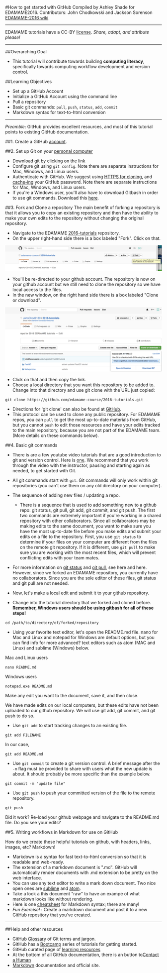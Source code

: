 #How to get started with GitHub
Compiled by Ashley Shade for EDAMAME2016. Contributors: John Chodkowski and Jackson Sorenson
[EDAMAME-2016 wiki](https://github.com/edamame-course/2016-tutorials/wiki)

***
EDAMAME tutorials have a CC-BY [license](https://github.com/edamame-course/2015-tutorials/blob/master/LICENSE.md). _Share, adapt, and attribute please!_
***

##Overarching Goal
* This tutorial will contribute towards building **computing literacy**, specifically towards computing workflow development and version control.

##Learning Objectives
* Set up a GitHub Account
* Initialize a GitHub Account using the command line
* Pull a repository
* Basic git commands:  `pull`, `push`, `status`, `add`, `commit`
* Markdown syntax for text-to-html conversion

***
_Preamble_:  GitHub provides excellent resources, and most of this tutorial points to existing GitHub documentation.   

##1.  Create a GitHub [account](https://github.com).

##2.  Set up Git on your [personal computer](https://help.github.com/articles/set-up-git/)
*  Download git by clicking on the link
*  Configure git using `git config`.  Note there are separate instructions for Mac, Windows, and Linux users.
*  Authenticate with GitHub.  We suggest using [HTTPS for cloning](https://help.github.com/articles/which-remote-url-should-i-use/#cloning-with-https-recommended), and [cache-ing](https://help.github.com/articles/caching-your-github-password-in-git/) your GitHub password. Note there are separate instructions for Mac, Windows, and Linux users.
*  If you're a Windows user, you'll also have to download Gitbash in order to use git commands. Download this [here](https://git-for-windows.github.io).


##3.  Fork and Clone a repository
The main benefit of forking a repository is that it allows you to copy an existing repository and then have the ability to make your own edits to the repository without changing the original repository.
*  Navigate to the EDAMAME [2016-tutorials](https://github.com/edamame-course/2016-tutorials) repository.  
*  On the upper right-hand side there is a box labeled "Fork". Click on that.

![img1](/img/Fork.png)

*  You'll be re-directed to your github account. The repository is now on your github account but we still need to clone the repository so we have local access to the files.
*  In the new window, on the right hand side there is a box labeled "Clone or download".

![img2](/img/Clone.png)

* Click on that and then copy the link.
*  Choose a local directory that you want this repository to be added to. Change into that directory and use git clone with the URL just copied:

```
git clone https://github.com/edamame-course/2016-tutorials.git
```

*  Directions for 'git clone' can also be found at [GitHub](https://help.github.com/articles/cloning-a-repository/).
*  This protocol can be used to clone any public repository.  For EDAMAME repos, you can `pull` to get the most up-to-date materials from GitHub, but you cannot `push` to edit those resources and have your edits tracked to the main repository, because you are not part of the EDAMAME team. (More details on these commands below).

##4.  Basic git commands
*  There is are a few youtube video tutorials that are a good introduction to git and version control.  Here is [one](https://www.youtube.com/watch?v=0fKg7e37bQE).  We recommend that you work through the video with the instructor, pausing and starting again as needed, to get started with Git.
* All git commands start with `git`.  Git commands will only work within git repositories (you can't use them on any old directory on your computer).

* The sequence of adding new files / updating a repo.
  - There is a sequence that is used to add something new to a github repo: git status, git pull, git add, git commit, and git push. The first two commands are extremely important if you're working in a shared repository with other collaborators. Since all collaborators may be making edits to the same document, you want to make sure you have the most up-to-date file before you make edits and submit your edits on a file to the repository. First, you use `git status` to determine if your files on your computer are different from the files on the remote git repository.  If it is different, use `git pull` to make sure you are working with the most recent files, which will prevent conflicting edits with your team mates.

 - For more information on [git status](https://git-scm.com/docs/git-status) and [git pull](https://git-scm.com/docs/git-pull), see here and here. However, since we forked an EDAMAME repository, you currently have no collaborators. Since you are the sole editor of these files, git status and git pull are not needed.

* Now, let's make a local edit and submit it to your github repository.

* Change into the tutorial directory that we forked and cloned before. **Remember, Windows users should be using gitbash for all of these steps!**

```
cd /path/to/directory/of/forked/repository
```

* Using your favorite text editor, let's open the README.md file. nano for Mac and Linux and notepad for Windows are default options, but you can find info for more advanced? text editors such as atom (MAC and Linux) and sublime (Windows) below.

Mac and Linux users
```
nano README.md
```

Windows users

```
notepad.exe README.md
```

Make any edit you want to the document, save it, and then close.

We have made edits on our local computers, but these edits have not been uploaded to our github repository. We will use git add, git commit, and git push to do so.

* Use `git add` to start tracking changes to an existing file.  
```
git add FILENAME
```

In our case,
```
git add README.md
```

* Use `git commit` to create a git version control. A brief message after the `-m` flag must be provided to share with users what the new update is about.  It should probably be more specific than the example below.

```
git commit -m "update file"
```
* Use `git push` to push your committed version of the file to the remote repository.
```
git push
```

Did it work? Re-load your github webpage and navigate to the README.md file. Do you see your edits?

##5.  Writing workflows in Markdown for use on GitHub

How do we create these helpful tutorials on github, with headers, links, images, etc? Markdown!

* Markdown is a syntax for fast text-to-html conversion so that it is readable and web-ready.
* The extension of a markdown document is ".md".  GitHub will automatically render documents with .md extension to be pretty on the web interface.
* You can use any text editor to write a mark down document.  Two nice open ones are [sublime](http://www.sublimetext.com/) and [atom](https://atom.io/).
* Take a look a this document "raw" to have an exampe of what markdown looks like without rendering.
* Here is one [cheatsheet](https://github.com/adam-p/markdown-here/wiki/Markdown-Cheatsheet) for Markdown syntax; there are many!
* _Fun Exercise!_ : Create a markdown document and post it to a new GitHub repository that you've created.

***
##Help and other resources
* GitHub [Glossary](https://help.github.com/articles/github-glossary/) of Git terms and jargon.
* GitHub has a [Bootcamp](https://help.github.com/categories/bootcamp/) series of tutorials for getting started.
* GitHub curated page of [learning resources](https://help.github.com/articles/good-resources-for-learning-git-and-github/)
* At the bottom of all GitHub documentation, there is an button to[Contact a Human](https://github.com/contact)
* [Markdown](http://daringfireball.net/projects/markdown/) documentation and official site.
